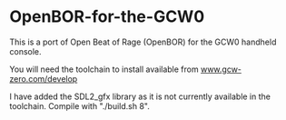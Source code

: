 # OpenBOR-for-the-GCW0

This is a port of Open Beat of Rage (OpenBOR) for the GCW0 handheld console.

You will need the toolchain to install available from www.gcw-zero.com/develop

I have added the SDL2_gfx library as it is not currently available in the toolchain.
Compile with "./build.sh 8".
